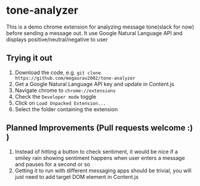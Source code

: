 # tone-analyzer
This is a demo chrome extension for analyzing message tone(slack for now) before sending a message out. It use Google Natural Language API and displays positive/neutral/negative to user

## Trying it out
1. Download the code, e.g. `git clone https://github.com/megaurav2002/tone-analyzer`
2. Get a Google Natural Language API key and update in Content.js 
2. Navigate chrome to `chrome://extensions`
3. Check the `Developer mode` toggle
4. Click on `Load Unpacked Extension...`
5. Select the folder containing the extension

## Planned Improvements (Pull requests welcome :) )
1. Instead of hitting a button to check sentiment, it would be nice if a smiley rain showing sentiment happens when user enters a message and pauses for a second or so
2. Getting it to run with different messaging apps should be trivial, you will just need to add target DOM element in Content.js

